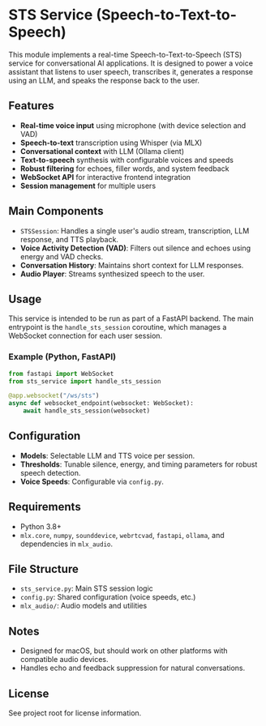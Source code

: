 # STS Service (Speech-to-Text-to-Speech)

This module implements a real-time Speech-to-Text-to-Speech (STS) service for conversational AI applications. It is designed to power a voice assistant that listens to user speech, transcribes it, generates a response using an LLM, and speaks the response back to the user.

## Features
- **Real-time voice input** using microphone (with device selection and VAD)
- **Speech-to-text** transcription using Whisper (via MLX)
- **Conversational context** with LLM (Ollama client)
- **Text-to-speech** synthesis with configurable voices and speeds
- **Robust filtering** for echoes, filler words, and system feedback
- **WebSocket API** for interactive frontend integration
- **Session management** for multiple users

## Main Components
- `STSSession`: Handles a single user's audio stream, transcription, LLM response, and TTS playback.
- **Voice Activity Detection (VAD)**: Filters out silence and echoes using energy and VAD checks.
- **Conversation History**: Maintains short context for LLM responses.
- **Audio Player**: Streams synthesized speech to the user.

## Usage
This service is intended to be run as part of a FastAPI backend. The main entrypoint is the `handle_sts_session` coroutine, which manages a WebSocket connection for each user session.

### Example (Python, FastAPI)
```python
from fastapi import WebSocket
from sts_service import handle_sts_session

@app.websocket("/ws/sts")
async def websocket_endpoint(websocket: WebSocket):
    await handle_sts_session(websocket)
```

## Configuration
- **Models**: Selectable LLM and TTS voice per session.
- **Thresholds**: Tunable silence, energy, and timing parameters for robust speech detection.
- **Voice Speeds**: Configurable via `config.py`.

## Requirements
- Python 3.8+
- `mlx.core`, `numpy`, `sounddevice`, `webrtcvad`, `fastapi`, `ollama`, and dependencies in `mlx_audio`.

## File Structure
- `sts_service.py`: Main STS session logic
- `config.py`: Shared configuration (voice speeds, etc.)
- `mlx_audio/`: Audio models and utilities

## Notes
- Designed for macOS, but should work on other platforms with compatible audio devices.
- Handles echo and feedback suppression for natural conversations.

## License
See project root for license information.
